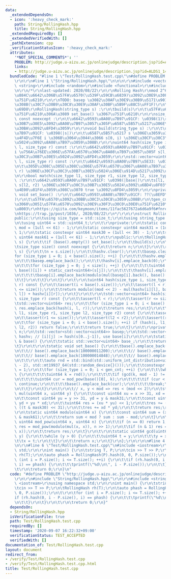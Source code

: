 ```yaml
---
data:
  _extendedDependsOn:
  - icon: ':heavy_check_mark:'
    path: String/RollingHash.hpp
    title: String/RollingHash.hpp
  _extendedRequiredBy: []
  _extendedVerifiedWith: []
  _pathExtension: cpp
  _verificationStatusIcon: ':heavy_check_mark:'
  attributes:
    '*NOT_SPECIAL_COMMENTS*': ''
    PROBLEM: http://judge.u-aizu.ac.jp/onlinejudge/description.jsp?id=ALDS1_14_B
    links:
    - http://judge.u-aizu.ac.jp/onlinejudge/description.jsp?id=ALDS1_14_B
  bundledCode: "#line 1 \"Test/RollingHash.test.cpp\"\n#define PROBLEM \"http://judge.u-aizu.ac.jp/onlinejudge/description.jsp?id=ALDS1_14_B\"\
    \r\n\r\n#line 1 \"String/RollingHash.hpp\"\n\n\n\r\n#include <vector>\r\n#include\
    \ <string>\r\n#include <random>\r\n#include <functional>\r\n#include <cassert>\r\
    \n\r\n/*\r\nlast-updated: 2020/08/22\r\n\r\nRolling Hash\r\nmod 2^61 - 1\r\n\u5B9F\
    \u884C\u6642\u306B\u57FA\u6570(\u539F\u59CB\u6839)\u3092\u30E9\u30F3\u30C0\u30E0\
    \u751F\u6210\r\n\r\nTODO: basep \u3082\u30AF\u30E9\u30B9\u5171\u901A\u306B\u3059\
    \u308B(\u30C7\u30B9\u30C8\u30E9\u30AF\u30BF\u5B9F\u88C5\uFF1F)\r\n\r\n# \u4ED5\
    \u69D8\r\nRollingHash(string_type s) :\r\n\tbuild(s)\r\n\t\u57FA\u6570\u304C\u672A\
    \u751F\u6210\u306A\u3089 set_base() \u3067\u751F\u6210\r\n\r\nsize_type size()\
    \ const noexcept :\r\n\t\u6642\u9593\u8A08\u7B97\u91CF: \u0398(1)\r\n\t\u30CF\u30C3\
    \u30B7\u30E5\u3092\u8A08\u7B97\u3057\u305F\u6587\u5B57\u5217\u306E\u30B5\u30A4\
    \u30BA\u3092\u8FD4\u3059\r\n\r\nvoid build(string_type s) :\r\n\t\u6642\u9593\u8A08\
    \u7B97\u91CF: \u0398(|s|)\r\n\t\u6587\u5B57\u5217 s \u306E\u3059\u3079\u3066\u306E\
    \u4F4D\u7F6E i \u306B\u3064\u3044\u3066 s[0, i) \u306E\u30CF\u30C3\u30B7\u30E5\
    \u5024\u3092\u8A08\u7B97\u3059\u308B\r\n\r\nuint64 hash(size_type i, size_type\
    \ l, size_type r) const :\r\n\t\u6642\u9593\u8A08\u7B97\u91CF: \u0398(1)\r\n\t\
    i \u756A\u76EE\u306E\u57FA\u6570\u3067\u8A08\u7B97\u3057\u305F s[l, r) \u306E\u30CF\
    \u30C3\u30B7\u30E5\u5024\u3092\u8FD4\u3059\r\n\r\nstd::vector<uint64> hash(size_type\
    \ l, size_type r) const :\r\n\t\u6642\u9593\u8A08\u7B97\u5E33: \u0398(|base|)\r\
    \n\t\u305D\u308C\u305E\u308C\u306E\u57FA\u6570\u3067\u8A08\u7B97\u3057\u305F s[l,\
    \ r) \u306E\u30CF\u30C3\u30B7\u30E5\u5024\u306E\u914D\u5217\u3092\u8FD4\u3059\r\
    \n\r\nbool match(size_type l1, size_type r1, size_type l2, size_type r2) const\
    \ :\r\n\t\u6642\u9593\u8A08\u7B97\u91CF: \u0398(|base|)\r\n\ts[l1, r1) \u3068\
    \ s[l2, r2) \u306E\u30CF\u30C3\u30B7\u30E5\u5024\u3092\u6BD4\u8F03\u3057\u3066\
    \u4E00\u81F4\u3059\u308C\u3070 true \u3092\u8FD4\u3059\r\n\r\nprivate:\r\nstatic\
    \ void set_base() :\r\n\t\u6642\u9593\u8A08\u7B97\u91CF: ??(\u8EFD\u305D\u3046\
    )\r\n\t\u57FA\u6570\u3092\u30BB\u30C3\u30C8\u3059\u308B\r\n\tgen_cnt \u306E\u6570\
    \u3060\u3051\u57FA\u6570\u3092\u30E9\u30F3\u30C0\u30E0\u751F\u6210\r\n\r\n# \u53C2\
    \u8003\r\nhttps://qiita.com/keymoon/items/11fac5627672a6d6a9f6#fnref1, 2020/08/22\r\
    \nhttps://trap.jp/post/1036/, 2020/08/22\r\n*/\r\n\r\nstruct RollingHash {\r\n\
    public:\r\n\tusing size_type = std::size_t;\r\n\tusing string_type = std::string;\r\
    \n\tusing uint64 = std::uint64_t;\r\n\t\r\nprivate:\r\n\tstatic constexpr uint64\
    \ mod = (1ull << 61) - 1;\r\n\tstatic constexpr uint64 mask31 = (1ull << 31) -\
    \ 1;\r\n\tstatic constexpr uint64 mask30 = (1ull << 30) - 1;\r\n\tstatic constexpr\
    \ uint64 mask61 = (1ull << 61) - 1;\r\n\t\r\npublic:\r\n\tRollingHash(string_type\
    \ s) {\r\n\t\tif (base().empty()) set_base();\r\n\t\tbuild(s);\r\n\t}\r\n\t\r\n\
    \tsize_type size() const noexcept {\r\n\t\treturn n;\r\n\t}\r\n\t\r\n\tvoid build(string_type\
    \ s) {\r\n\t\tn = s.size();\r\n\t\thashv.clear();\r\n\t\tbasep.clear();\r\n\t\t\
    for (size_type i = 0; i < base().size(); ++i) {\r\n\t\t\thashv.emplace_back();\r\
    \n\t\t\tbasep.emplace_back();\r\n\t\t\thashv[i].emplace_back(0);\r\n\t\t\tbasep[i].emplace_back(1);\r\
    \n\t\t\tfor (size_type j = 0; j < size(); ++j) {\r\n\t\t\t\tuint64 nh = mul(hashv[i].back(),\
    \ base()[i]) + static_cast<uint64>(s[j]);\r\n\t\t\t\thashv[i].emplace_back(modulo(nh));\r\
    \n\t\t\t\tbasep[i].emplace_back(modulo(mul(basep[i].back(), base()[i])));\r\n\t\
    \t\t}\r\n\t\t}\r\n\t}\r\n\t\r\n\tuint64 hash(size_type i, size_type l, size_type\
    \ r) const {\r\n\t\tassert(i < base().size());\r\n\t\tassert(l < r);\r\n\t\tassert(r\
    \ <= size());\r\n\t\treturn modulo((mod << 2) - mul(hashv[i][l], basep[i][r -\
    \ l]) + hashv[i][r]);\r\n\t}\r\n\t\r\n\tstd::vector<uint64> hash(size_type l,\
    \ size_type r) const {\r\n\t\tassert(l < r);\r\n\t\tassert(r <= size());\r\n\t\
    \tstd::vector<uint64> res;\r\n\t\tfor (size_type i = 0; i < base().size(); ++i)\
    \ res.emplace_back(hash(i, l, r));\r\n\t\treturn res;\r\n\t}\r\n\t\r\n\tbool match(size_type\
    \ l1, size_type r1, size_type l2, size_type r2) const {\r\n\t\tassert(l1 < r1);\r\
    \n\t\tassert(r1 <= size());\r\n\t\tassert(l2 < r2);\r\n\t\tassert(r2 <= size());\r\
    \n\t\tfor (size_type i = 0; i < base().size(); ++i) if (hash(i, l1, r1) != hash(i,\
    \ l2, r2)) return false;\r\n\t\treturn true;\r\n\t}\r\n\t\r\nprivate:\r\n\tsize_type\
    \ n;\r\n\tstd::vector<std::vector<uint64>> basep;\r\n\tstd::vector<std::vector<uint64>>\
    \ hashv; // [i][j] := hash(s[0..j-1]), use base[i]\r\n\t\r\n\tstatic std::vector<uint64>\
    \ & base() {\r\n\t\tstatic std::vector<uint64> base_;\r\n\t\treturn base_;\r\n\
    \t}\r\n\t\r\n\tstatic void set_base() {\r\n\t\tbase().emplace_back(100000001111);\r\
    \n\t\t// base().emplace_back(100000011200);\r\n\t\t// base().emplace_back(100000011000);\r\
    \n\t\t// base().emplace_back(100000014848);\r\n\t\t// base().emplace_back(100000015050);\r\
    \n\t\t\r\n\t\tauto rnd = std::bind(std::uniform_int_distribution<uint64>(2, mod\
    \ - 2), std::mt19937_64(std::random_device{}()));\r\n\t\tconstexpr size_type gen_cnt\
    \ = 1;\r\n\t\tfor (size_type i = 0; i < gen_cnt; ++i) {\r\n\t\t\twhile (true)\
    \ {\r\n\t\t\t\tuint64 k = rnd();\r\n\t\t\t\tif (gcd(k, mod - 1) != 1) continue;\r\
    \n\t\t\t\tuint64 cur = mod_pow(base()[0], k);\r\n\t\t\t\tif (cur < 10000000000)\
    \ continue;\r\n\t\t\t\tbase().emplace_back(cur);\r\n\t\t\t\tbreak;\r\n\t\t\t}\r\
    \n\t\t}\r\n\t}\r\n\t\r\n\t// x, y < mod => res < (mod << 2)\r\n\tstatic uint64\
    \ mul(uint64 x, uint64 y) {\r\n\t\tconst uint64 xu = x >> 31, xd = x & mask31;\r\
    \n\t\tconst uint64 yu = y >> 31, yd = y & mask31;\r\n\t\tconst uint64 t = xu *\
    \ yd + yu * xd;\r\n\t\tuint64 res = (xu * yu) << 1;\r\n\t\tres += (t >> 30) +\
    \ ((t & mask30) << 31);\r\n\t\tres += xd * yd;\r\n\t\treturn res;\r\n\t}\r\n\t\
    \r\n\tstatic uint64 modulo(uint64 x) {\r\n\t\tconst uint64 sum = (x >> 61) + (x\
    \ & mask61);\r\n\t\treturn sum < mod ? sum : sum - mod;\r\n\t}\r\n\t\r\n\tstatic\
    \ uint64 mod_pow(uint64 x, uint64 n) {\r\n\t\tif (n == 0) return 1;\r\n\t\tuint64\
    \ res = mod_pow(modulo(mul(x, x)), n >> 1);\r\n\t\tif (n & 1) res = modulo(mul(res,\
    \ x));\r\n\t\treturn res;\r\n\t}\r\n\t\r\n\tstatic uint64 gcd(uint64 x, uint64\
    \ y) {\r\n\t\twhile (y > 0) {\r\n\t\t\tuint64 t = y;\r\n\t\t\ty = x % y;\r\n\t\
    \t\tx = t;\r\n\t\t}\r\n\t\treturn x;\r\n\t}\r\n};\r\n\r\n\n#line 4 \"Test/RollingHash.test.cpp\"\
    \n\r\n#line 6 \"Test/RollingHash.test.cpp\"\n#include <iostream>\r\nusing namespace\
    \ std;\r\n\r\nint main() {\r\n\tstring T, P;\r\n\tcin >> T >> P;\r\n\tRollingHash\
    \ rh(T);\r\n\tauto phash = RollingHash(P).hash(0, 0, P.size());\r\n\t\r\n\tfor\
    \ (int i = P.size(); i <= T.size(); ++i) {\r\n\t\tif (rh.hash(0, i - P.size(),\
    \ i) == phash) {\r\n\t\t\tprintf(\"%d\\n\", i - P.size());\r\n\t\t}\r\n\t}\r\n\
    \t\r\n\treturn 0;\r\n}\n"
  code: "#define PROBLEM \"http://judge.u-aizu.ac.jp/onlinejudge/description.jsp?id=ALDS1_14_B\"\
    \r\n\r\n#include \"String/RollingHash.hpp\"\r\n\r\n#include <string>\r\n#include\
    \ <iostream>\r\nusing namespace std;\r\n\r\nint main() {\r\n\tstring T, P;\r\n\
    \tcin >> T >> P;\r\n\tRollingHash rh(T);\r\n\tauto phash = RollingHash(P).hash(0,\
    \ 0, P.size());\r\n\t\r\n\tfor (int i = P.size(); i <= T.size(); ++i) {\r\n\t\t\
    if (rh.hash(0, i - P.size(), i) == phash) {\r\n\t\t\tprintf(\"%d\\n\", i - P.size());\r\
    \n\t\t}\r\n\t}\r\n\t\r\n\treturn 0;\r\n}"
  dependsOn:
  - String/RollingHash.hpp
  isVerificationFile: true
  path: Test/RollingHash.test.cpp
  requiredBy: []
  timestamp: '2020-09-07 16:22:32+09:00'
  verificationStatus: TEST_ACCEPTED
  verifiedWith: []
documentation_of: Test/RollingHash.test.cpp
layout: document
redirect_from:
- /verify/Test/RollingHash.test.cpp
- /verify/Test/RollingHash.test.cpp.html
title: Test/RollingHash.test.cpp
---
```

